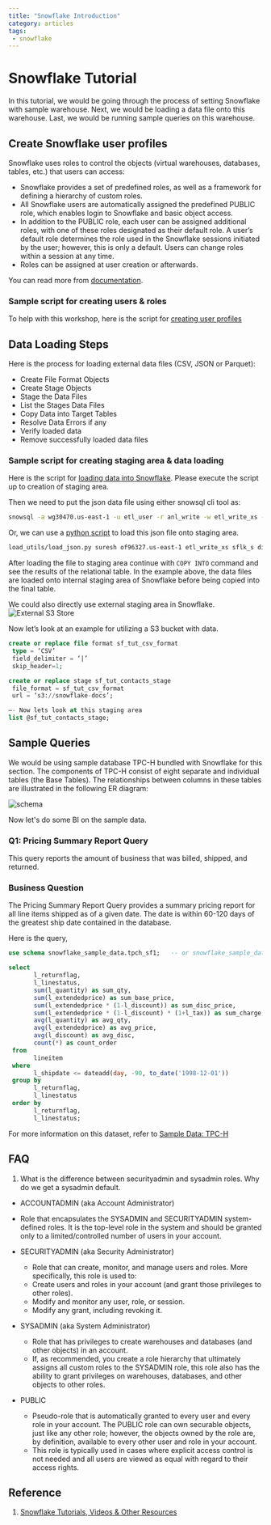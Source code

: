 ```yaml
---
title: "Snowflake Introduction"
category: articles
tags:
 - snowflake
---
```


# Snowflake Tutorial

In this tutorial, we would be going through the process of setting Snowflake with sample warehouse. Next, we would be loading a data file onto this warehouse. Last, we would be running sample queries on this warehouse.

## Create Snowflake user profiles

Snowflake uses roles to control the objects (virtual warehouses, databases, tables, etc.) that users can access:

* Snowflake provides a set of predefined roles, as well as a framework for defining a hierarchy of custom roles.
* All Snowflake users are automatically assigned the predefined PUBLIC role, which enables login to Snowflake and basic object access.
* In addition to the PUBLIC role, each user can be assigned additional roles, with one of these roles designated as their default role. A user’s default role determines the role used in the Snowflake sessions initiated by the user; however, this is only a default. Users can change roles within a session at any time.
* Roles can be assigned at user creation or afterwards.

You can read more from [documentation](https://docs.snowflake.net/manuals/user-guide/admin-user-management.html#user-roles).

### Sample script for creating users & roles

To help with this workshop, here is the script for [creating user profiles](scripts/user_profiles.sql)

## Data Loading Steps

Here is the process for loading external data files (CSV, JSON or Parquet):

* Create File Format Objects
* Create Stage Objects
* Stage the Data Files
* List the Stages Data Files
* Copy Data into Target Tables
* Resolve Data Errors if any
* Verify loaded data
* Remove successfully loaded data files

### Sample script for creating staging area & data loading

Here is the script for [loading data into Snowflake](scripts/data_loading.sql). Please execute the script up to creation of staging area.

Then we need to put the json data file using either snowsql cli tool as:

```bash
snowsql -a wg30470.us-east-1 -u etl_user -r anl_write -w etl_write_xs -d sflk_s -s dim
```

Or, we can use a [python script](load_utils/load_json.py) to load this json file onto staging area.

```bash
load_utils/load_json.py suresh of96327.us-east-1 etl_write_xs sflk_s dim
```

After loading the file to staging area continue with `COPY INTO` command and see the results of the relational table. In the example above, the data files are loaded onto internal staging area of Snowflake before being copied into the final table.

We could also directly use external staging area in Snowflake.
![External S3 Store](https://docs.snowflake.net/manuals/_images/data-loading-s3.png)

Now let’s look at an example for utilizing a S3 bucket with data.

```sql
create or replace file format sf_tut_csv_format
 type = ‘CSV’
 field_delimiter = ‘|’
 skip_header=1;

create or replace stage sf_tut_contacts_stage
 file_format = sf_tut_csv_format
 url = ‘s3://snowflake-docs’;

—- Now lets look at this staging area
list @sf_tut_contacts_stage;
```

## Sample Queries

We would be using sample database TPC-H bundled with Snowflake for this section. The components of TPC-H consist of eight separate and individual tables (the Base Tables). The relationships between columns in these tables are illustrated in the following ER diagram:

![schema](https://docs.snowflake.net/manuals/_images/sample-data-tpch-schema.png)

Now let's do some BI on the sample data.

### Q1: Pricing Summary Report Query

This query reports the amount of business that was billed, shipped, and returned.

### Business Question

The Pricing Summary Report Query provides a summary pricing report for all line items shipped as of a given date. The date is within 60-120 days of the greatest ship date contained in the database.

Here is the query,

```sql
use schema snowflake_sample_data.tpch_sf1;   -- or snowflake_sample_data.{tpch_sf10 | tpch_sf100 | tpch_sf1000}

select
       l_returnflag,
       l_linestatus,
       sum(l_quantity) as sum_qty,
       sum(l_extendedprice) as sum_base_price,
       sum(l_extendedprice * (1-l_discount)) as sum_disc_price,
       sum(l_extendedprice * (1-l_discount) * (1+l_tax)) as sum_charge,
       avg(l_quantity) as avg_qty,
       avg(l_extendedprice) as avg_price,
       avg(l_discount) as avg_disc,
       count(*) as count_order
 from
       lineitem
 where
       l_shipdate <= dateadd(day, -90, to_date('1998-12-01'))
 group by
       l_returnflag,
       l_linestatus
 order by
       l_returnflag,
       l_linestatus;
```

For more information on this dataset, refer to [Sample Data: TPC-H](https://docs.snowflake.net/manuals/user-guide/sample-data-tpch.html)

## FAQ

1. What is the difference between securityadmin and sysadmin roles. Why do we get a sysadmin default.

* ACCOUNTADMIN (aka Account Administrator)

- Role that encapsulates the SYSADMIN and SECURITYADMIN system-defined roles. It is the top-level role in the system and should be granted only to a limited/controlled number of users in your account.

* SECURITYADMIN (aka Security Administrator)

  - Role that can create, monitor, and manage users and roles. More specifically, this role is used to:
  - Create users and roles in your account (and grant those privileges to other roles).
  - Modify and monitor any user, role, or session.
  - Modify any grant, including revoking it.

* SYSADMIN (aka System Administrator)

  - Role that has privileges to create warehouses and databases (and other objects) in an account.
  - If, as recommended, you create a role hierarchy that ultimately assigns all custom roles to the SYSADMIN role, this role also has the ability to grant privileges on warehouses, databases, and other objects to other roles.

* PUBLIC

  - Pseudo-role that is automatically granted to every user and every role in your account. The PUBLIC role can own securable objects, just like any other role; however, the objects owned by the role are, by definition, available to every other user and role in your account.
  - This role is typically used in cases where explicit access control is not needed and all users are viewed as equal with regard to their access rights.

## Reference

1. [Snowflake Tutorials, Videos & Other Resources](https://docs.snowflake.net/manuals/other-resources.html)
